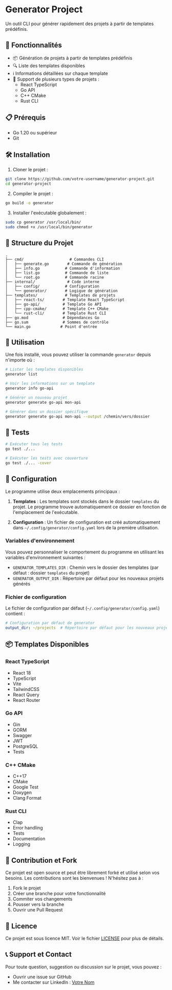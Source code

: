 # Generator Project

Un outil CLI pour générer rapidement des projets à partir de templates prédéfinis.

## 🚀 Fonctionnalités

- 📦 Génération de projets à partir de templates prédéfinis
- 🔍 Liste des templates disponibles
- ℹ️ Informations détaillées sur chaque template
- 🎯 Support de plusieurs types de projets :
  - React TypeScript
  - Go API
  - C++ CMake
  - Rust CLI

## 📋 Prérequis

- Go 1.20 ou supérieur
- Git

## 🛠️ Installation

1. Cloner le projet :
```bash
git clone https://github.com/votre-username/generator-project.git
cd generator-project
```

2. Compiler le projet :
```bash
go build -o generator
```

3. Installer l'exécutable globalement :
```bash
sudo cp generator /usr/local/bin/
sudo chmod +x /usr/local/bin/generator
```

## 📁 Structure du Projet

```
.
├── cmd/                    # Commandes CLI
│   ├── generate.go        # Commande de génération
│   ├── info.go           # Commande d'information
│   ├── list.go           # Commande de liste
│   └── root.go           # Commande racine
├── internal/              # Code interne
│   ├── config/           # Configuration
│   └── generator/        # Logique de génération
├── templates/            # Templates de projets
│   ├── react-ts/        # Template React TypeScript
│   ├── go-api/          # Template Go API
│   ├── cpp-cmake/       # Template C++ CMake
│   └── rust-cli/        # Template Rust CLI
├── go.mod               # Dépendances Go
├── go.sum               # Sommes de contrôle
└── main.go             # Point d'entrée
```

## 🎯 Utilisation

Une fois installé, vous pouvez utiliser la commande `generator` depuis n'importe où :

```bash
# Lister les templates disponibles
generator list

# Voir les informations sur un template
generator info go-api

# Générer un nouveau projet
generator generate go-api mon-api

# Générer dans un dossier spécifique
generator generate go-api mon-api --output /chemin/vers/dossier
```

## 🧪 Tests

```bash
# Exécuter tous les tests
go test ./...

# Exécuter les tests avec couverture
go test ./... -cover
```

## 🔧 Configuration

Le programme utilise deux emplacements principaux :

1. **Templates** : Les templates sont stockés dans le dossier `templates` du projet. Le programme trouve automatiquement ce dossier en fonction de l'emplacement de l'exécutable.

2. **Configuration** : Un fichier de configuration est créé automatiquement dans `~/.config/generator/config.yaml` lors de la première utilisation.

### Variables d'environnement

Vous pouvez personnaliser le comportement du programme en utilisant les variables d'environnement suivantes :

- `GENERATOR_TEMPLATES_DIR` : Chemin vers le dossier des templates (par défaut : dossier `templates` du projet)
- `GENERATOR_OUTPUT_DIR` : Répertoire par défaut pour les nouveaux projets générés

### Fichier de configuration

Le fichier de configuration par défaut (`~/.config/generator/config.yaml`) contient :
```yaml
# Configuration par défaut de generator
output_dir: ~/projects  # Répertoire par défaut pour les nouveaux projets
```

## 📦 Templates Disponibles

### React TypeScript
- React 18
- TypeScript
- Vite
- TailwindCSS
- React Query
- React Router

### Go API
- Gin
- GORM
- Swagger
- JWT
- PostgreSQL
- Tests

### C++ CMake
- C++17
- CMake
- Google Test
- Doxygen
- Clang Format

### Rust CLI
- Clap
- Error handling
- Tests
- Documentation
- Logging

## 🤝 Contribution et Fork

Ce projet est open source et peut être librement forké et utilisé selon vos besoins. Les contributions sont les bienvenues ! N'hésitez pas à :
1. Fork le projet
2. Créer une branche pour votre fonctionnalité
3. Commiter vos changements
4. Pousser vers la branche
5. Ouvrir une Pull Request

## 📝 Licence

Ce projet est sous licence MIT. Voir le fichier [LICENSE](LICENSE) pour plus de détails.

## 📞 Support et Contact

Pour toute question, suggestion ou discussion sur le projet, vous pouvez :
- Ouvrir une issue sur GitHub
- Me contacter sur LinkedIn : [Votre Nom](https://www.linkedin.com/in/votre-profil)
